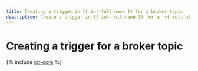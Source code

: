 ```yaml
---
title: Creating a trigger in {{ iot-full-name }} for a broker topic
description: Create a trigger in {{ iot-full-name }} for an {{ iot-full-name }} broker topic and process message copies using the {{ sf-name }} function. The trigger must be in the same cloud as the broker whose topic it reads messages from.
---
```


# Creating a trigger for a broker topic

{% include [iot-core](../../_includes/functions/iot-core-trigger-broker-create.md) %}
